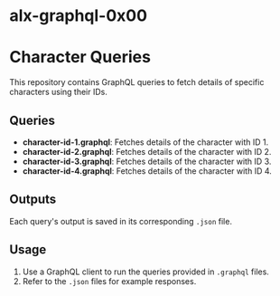 # alx-graphql-0x00

# Character Queries

This repository contains GraphQL queries to fetch details of specific characters using their IDs.

## Queries
- **character-id-1.graphql**: Fetches details of the character with ID 1.
- **character-id-2.graphql**: Fetches details of the character with ID 2.
- **character-id-3.graphql**: Fetches details of the character with ID 3.
- **character-id-4.graphql**: Fetches details of the character with ID 4.

## Outputs
Each query's output is saved in its corresponding `.json` file.

## Usage
1. Use a GraphQL client to run the queries provided in `.graphql` files.
2. Refer to the `.json` files for example responses.
